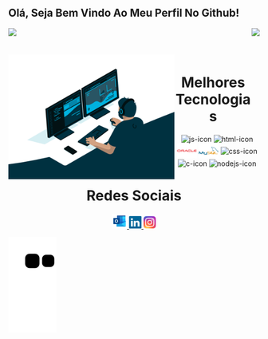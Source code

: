 ## Olá, Seja Bem Vindo Ao Meu Perfil No Github!

<div>
  
  <img  height="180em" src="https://github-readme-stats.vercel.app/api?username=Guilherj&show_icons=true&theme=vision-friendly-dark&include_all_commits=true&count_private=true"/>
  <img align="right" height="180em" src="https://github-readme-stats.vercel.app/api/top-langs/?username=Guilherj&layout=compact&langs_count=16&theme=vision-friendly-dark"/>
</div>
<br>

<div  align="center"> 
  <div style="display: inline_block"><br>
    <img align="left" height="250" alt="coding-time" src="code.gif">
    <h1 align="center">Melhores Tecnologias</h1>
    <img align="center" height="30" width="40" alt="js-icon"  src="https://raw.githubusercontent.com/jmnote/z-icons/master/svg/java.svg">
    <img align="center" height="30" width="40" alt="html-icon" src="https://user-images.githubusercontent.com/33158051/103466606-760a4000-4d14-11eb-9941-2f3d00371471.png">
    <img align="center" height="30" width="40" alt="nodejs-icon" src="https://github.com/devicons/devicon/blob/master/icons/oracle/oracle-original.svg">
    <img align="center" height="30" width="40" alt="react-icon" src="https://raw.githubusercontent.com/devicons/devicon/master/icons/mysql/mysql-original-wordmark.svg">    
    <img align="center" height="30" width="40" alt="css-icon" src="https://raw.githubusercontent.com/junit-team/junit5/86465f4f491219ad0c0cf9c64eddca7b0edeb86f/assets/img/junit5-logo.svg">
    <img align="center" height="30" width="40" alt="c-icon" src="https://raw.githubusercontent.com/jmnote/z-icons/master/svg/git.svg">
    <img align="center" height="30" width="40" alt="nodejs-icon" src="https://raw.githubusercontent.com/jmnote/z-icons/master/svg/kubernetes.svg">    
   </div>
    
  
  <h1 align="center">Redes Sociais</h1>
    <a href = "mailto: contato.guilhermenascimento@hotmail.com">
      <img width="30" src="outlook.png">
    </a>
    <a href = "https://www.linkedin.com/in/guilherme-nascimento-27091991/">
      <img width="25" src="linkedin.svg">
    </a>
    <a href = "https://www.instagram.com/guilherme.ncsilva/">
      <img width="25" src="instagram.png">
    </a>
</div>
  
![Snake animation](https://github.com/Guilherj/Guilherj/blob/output/github-contribution-grid-snake.svg)
